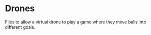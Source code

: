 # Drones

Files to allow a virtual drone to play a game where they move balls into different goals.
